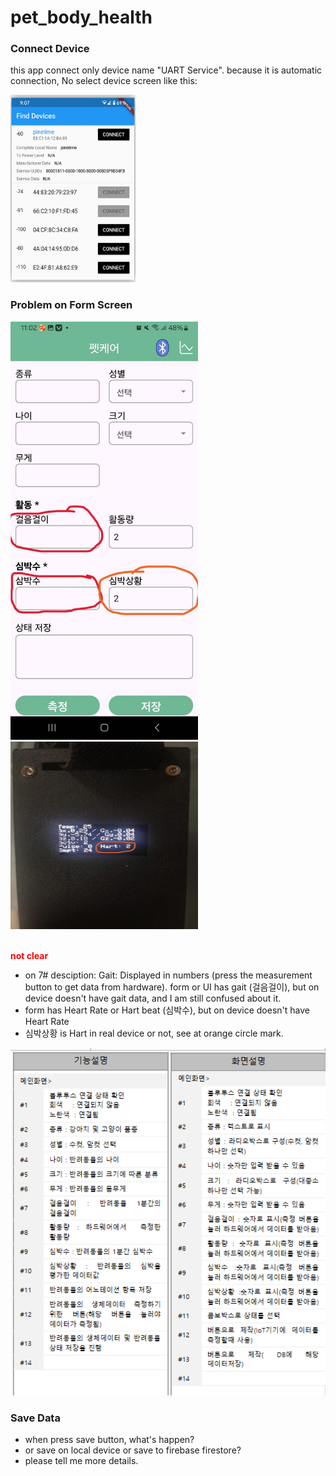 # pet_body_health

### Connect Device
this app connect only device name "UART Service". because it is automatic connection, No select device screen like this:

<img src="README assets/images/select-device-screen.png" width="200" height="300">

### Problem on Form Screen

<img src="ReadMe assets/images/form-screen.jpeg" width="300">
<img src="ReadMe assets/images/real-device.jpeg" width="300" height="300">

<br>
<br>

<p style="color:red"><b>not clear</b></p>

- on 7# desciption: Gait: Displayed in numbers (press the measurement button to get data from hardware). form or UI has gait (걸음걸이), but on device doesn't have gait data, and I am still confused about it. 
- form has Heart Rate or Hart beat (심박수), but on device doesn't have Heart Rate
- 심박상황 is Hart in real device or not, see at orange circle mark.

<img src="ReadMe assets/images/explain-field.png" width="600">


### Save Data

- when press save button, what's happen?
- or save on local device or save to firebase firestore?
- please tell me more details.
